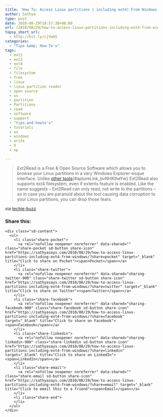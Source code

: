 ```yaml
---
title: 'How To: Access Linux partitions ( including ext4) From Windows'
author: Sathya
type: post
date: 2010-08-29T18:57:30+00:00
url: /2010/08/29/how-to-access-linux-partitions-including-ext4-from-windows/
topsy_short_url:
  - http://bit.ly/cjVwm5
categories:
  - "Tips &amp; How-To's"
tags:
  - ext2
  - ext3
  - ext4
  - file
  - filesystem
  - free
  - linux
  - linux partition reader
  - open source
  - os
  - partition
  - Partitions
  - read
  - software
  - support
  - "tips-and-howto's"
  - tutorials
  - ux
  - windows
  - write
  - X
  - xp

---
```

> Ext2Read is a Free & Open Source Software which allows you to browse your Linux partitions in a very Windows Explorer-esque interface. Unlike [other tools][1]{#aptureLink_bvNHKIheYw} Ext2Read also supports ext4 filesystem, even if extents feature is enabled. Like the name suggests – Ext2Read can only read, not write to the partitions – so in case you are paranoid about the tool causing data corruption to your Linux partitions, you can drop those fears.

via [techie-buzz][2]

<div class="sharedaddy sd-sharing-enabled">
  <div class="robots-nocontent sd-block sd-social sd-social-icon-text sd-sharing">
    <h3 class="sd-title">
      Share this:
    </h3>
    
    <div class="sd-content">
      <ul>
        <li class="share-pocket">
          <a rel="nofollow noopener noreferrer" data-shared="" class="share-pocket sd-button share-icon" href="https://sathyasays.com/2010/08/29/how-to-access-linux-partitions-including-ext4-from-windows/?share=pocket" target="_blank" title="Click to share on Pocket"><span>Pocket</span></a>
        </li>
        <li class="share-twitter">
          <a rel="nofollow noopener noreferrer" data-shared="sharing-twitter-900" class="share-twitter sd-button share-icon" href="https://sathyasays.com/2010/08/29/how-to-access-linux-partitions-including-ext4-from-windows/?share=twitter" target="_blank" title="Click to share on Twitter"><span>Twitter</span></a>
        </li>
        <li class="share-facebook">
          <a rel="nofollow noopener noreferrer" data-shared="sharing-facebook-900" class="share-facebook sd-button share-icon" href="https://sathyasays.com/2010/08/29/how-to-access-linux-partitions-including-ext4-from-windows/?share=facebook" target="_blank" title="Click to share on Facebook"><span>Facebook</span></a>
        </li>
        <li class="share-linkedin">
          <a rel="nofollow noopener noreferrer" data-shared="sharing-linkedin-900" class="share-linkedin sd-button share-icon" href="https://sathyasays.com/2010/08/29/how-to-access-linux-partitions-including-ext4-from-windows/?share=linkedin" target="_blank" title="Click to share on LinkedIn"><span>LinkedIn</span></a>
        </li>
        <li class="share-email">
          <a rel="nofollow noopener noreferrer" data-shared="" class="share-email sd-button share-icon" href="https://sathyasays.com/2010/08/29/how-to-access-linux-partitions-including-ext4-from-windows/?share=email" target="_blank" title="Click to email this to a friend"><span>Email</span></a>
        </li>
        <li class="share-end">
        </li>
      </ul>
    </div>
  </div>
</div>

 [1]: ../2008/06/01/how-to-access-ext2ext3-formatted-linux-partitions-in-windows/
 [2]: http://techie-buzz.com/foss/how-to-access-your-linux-partitions-from-windows.html